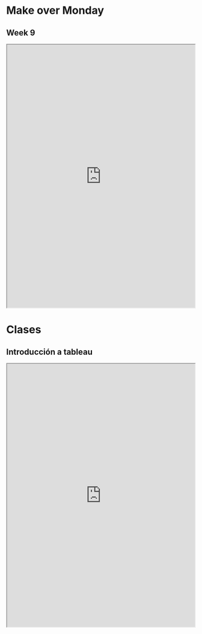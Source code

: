 # Make over Monday

## Week 9

<iframe seamless src="https://public.tableau.com/views/seats_held_by_women_in_national_parliaments/Dashboard1?:language=es&publish=yes&:origin=viz_share_link&:showVizHome=no&:embed=yes&:display_count=yes" scrolling='yes'  width=500 height=700></iframe>    


# Clases

## Introducción a tableau

<iframe seamless src="https://public.tableau.com/views/tutorial_tableau/Dashboard1?:language=es&publish=yes&:origin=viz_share_link&:showVizHome=no&:embed=yes&:display_count=yes
" scrolling='yes' width=500 height=700></iframe>
